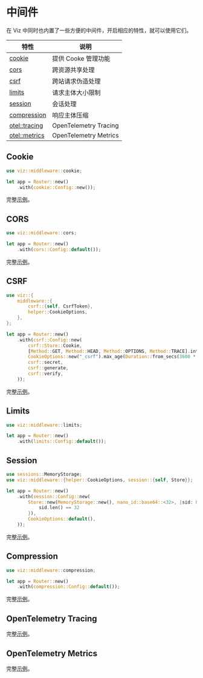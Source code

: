 # 中间件

在 Viz 中同时也内置了一些方便的中间件，开启相应的特性，就可以使用它们。

| 特性                             | 说明                  |
| -------------------------------- | --------------------- |
| [cookie][m:cookie]               | 提供 Cooke 管理功能   |
| [cors][m:cors]                   | 跨资源共享处理        |
| [csrf][m:csrf]                   | 跨站请求伪造处理      |
| [limits][m:limits]               | 请求主体大小限制      |
| [session][m:session]             | 会话处理              |
| [compression][m:compression]     | 响应主体压缩          |
| [otel::tracing][m:otel::tracing] | OpenTelemetry Tracing |
| [otel::metrics][m:otel::metrics] | OpenTelemetry Metrics |

## Cookie

```rust
use viz::middleware::cookie;

let app = Router::new()
    .with(cookie::Config::new());
```

完整[示例](https://github.com/viz-rs/viz/tree/main/examples/session)。

## CORS

```rust
use viz::middleware::cors;

let app = Router::new()
    .with(cors::Config::default());
```

完整[示例](https://github.com/viz-rs/viz/tree/main/examples/cors)。

## CSRF

```rust
use viz::{
    middleware::{
        csrf::{self, CsrfToken},
        helper::CookieOptions,
    },
};

let app = Router::new()
    .with(csrf::Config::new(
        csrf::Store::Cookie,
        [Method::GET, Method::HEAD, Method::OPTIONS, Method::TRACE].into(),
        CookieOptions::new("_csrf").max_age(Duration::from_secs(3600 * 24)),
        csrf::secret,
        csrf::generate,
        csrf::verify,
    ));
```

完整[示例](https://github.com/viz-rs/viz/tree/main/examples/csrf)。

## Limits

```rust
use viz::middleware::limits;

let app = Router::new()
    .with(limits::Config::default());
```

## Session

```rust
use sessions::MemoryStorage;
use viz::middleware::{helper::CookieOptions, session::{self, Store}};

let app = Router::new()
    .with(session::Config::new(
        Store::new(MemoryStorage::new(), nano_id::base64::<32>, |sid: &str| {
            sid.len() == 32
        }),
        CookieOptions::default(),
    ));
```

完整[示例](https://github.com/viz-rs/viz/tree/main/examples/session)。

## Compression

```rust
use viz::middleware::compression;

let app = Router::new()
    .with(compression::Config::default());
```

完整[示例](https://github.com/viz-rs/viz/tree/main/examples/compression)。

## OpenTelemetry Tracing

完整[示例](https://github.com/viz-rs/viz/tree/main/examples/otel/tracing)。

## OpenTelemetry Metrics

完整[示例](https://github.com/viz-rs/viz/tree/main/examples/otel/metrics)。

[m:cookie]: https://docs.rs/viz-core/latest/viz_core/middleware/cookie
[m:cors]: https://docs.rs/viz-core/latest/viz_core/middleware/cors
[m:csrf]: https://docs.rs/viz-core/latest/viz_core/middleware/csrf
[m:limits]: https://docs.rs/viz-core/latest/viz_core/middleware/limits
[m:session]: https://docs.rs/viz-core/latest/viz_core/middleware/session
[m:compression]: https://docs.rs/viz-core/latest/viz_core/middleware/compression
[m:otel::tracing]: https://docs.rs/viz-core/latest/viz_core/middleware/otel/tracing
[m:otel::metrics]: https://docs.rs/viz-core/latest/viz_core/middleware/otel/metrics
